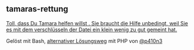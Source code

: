 ## tamaras-rettung
[Toll, dass Du Tamara helfen willst . Sie braucht die Hilfe unbedingt, weil Sie es mit dem verschlüsseln der Datei ein klein wenig zu gut gemeint hat.](https://www.profihost-karriere.de/hilf-tamara/)

Gelöst mit Bash, [alternativer Lösungsweg](https://github.com/p410n3/tamaras-rettung) mit PHP von [@p410n3](https://github.com/p410n3/)